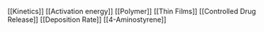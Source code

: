 [[Kinetics]]
[[Activation energy]]
[[Polymer]]
[[Thin Films]]
[[Controlled Drug Release]]
[[Deposition Rate]]
[[4-Aminostyrene]]
